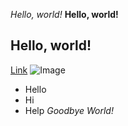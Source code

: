 *Hello, world!*
**Hello, world!**
## Hello, world!
[Link](http://ucsd.edu)
![Image](https://www.dreamstime.com/stock-image-red-apple-leaf-slice-white-background-image29914331)
* Hello
* Hi
* Help
*Goodbye World!*